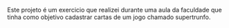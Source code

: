 Este projeto é um exercicio que realizei durante uma aula da faculdade que tinha como objetivo cadastrar cartas de um jogo chamado supertrunfo.
